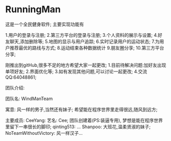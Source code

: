 # RunningMan


这是一个全民健身软件;
主要实现功能有

1.用户的登录与注册;
2.第三方平台的登录与注册;
3.个人资料的展示与设置;
4.好友聊天,添加删除等;
5.地图的显示与用户追踪;
6.实时记录用户的运动状态;
7.为用户推荐最优的路线与方式;
8.运动结束各种数据统计
9.朋友圈分享;
10.第三方平台分享;

刚推出到gitHub,很多不足的地方希望大家一起更改;
1.目前待解决问题:加好友出现单项好友;
2.界面优化等;
3.如有发现其他问题,可以讨论一起更改;
4.交流QQ:64048861;



团队介绍:

团队名: 
    WindManTeam

寓意:
    风一样的男子,当然还有妹子;
    希望能在程序世界里走得很远,随风到远方;

主要成员:
    CeeYang: 
        艺名: Cee; 团队创建着(PS:装逼专用), 梦想是能在程序世界里留下一串很长的脚印;
    qinting513: 
        ...
    Shanpoo:
        大班花,温柔贤淑的妹子;
    NoTeamWithoutVictory:
        风一样汉子...




    